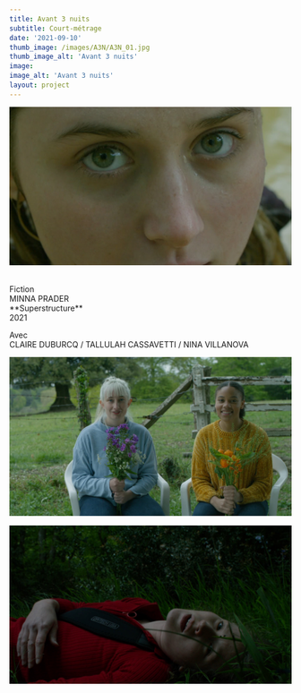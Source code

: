 ```yaml
---
title: Avant 3 nuits
subtitle: Court-métrage
date: '2021-09-10'
thumb_image: /images/A3N/A3N_01.jpg
thumb_image_alt: 'Avant 3 nuits'
image:
image_alt: 'Avant 3 nuits'
layout: project
---
```


![](/images\A3N\A3N_03.jpg)

<br>
Fiction <br>
MINNA PRADER <br>
**Superstructure** <br>
2021 <br> 

Avec <br>
CLAIRE DUBURCQ / TALLULAH CASSAVETTI / NINA VILLANOVA

![](/images\A3N\A3N_04.jpg)

![](/images\A3N\A3N_02.jpg)